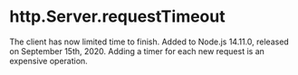 # http.Server.requestTimeout

<Item icon="shield-check" title="Complete fix">
  The client has now limited time to finish.
</Item>

<Item icon="calendar-time" title="Available on all active Node.js lines">
  Added to Node.js 14.11.0, released on September 15th, 2020.
</Item>

<Item icon="thumb-down" title="Disabled by default">
  Adding a timer for each new request is an expensive operation.
</Item>
